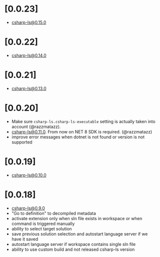# [0.0.23]
- [csharp-ls@0.15.0](https://github.com/razzmatazz/csharp-language-server/releases/tag/0.15.0)

# [0.0.22]
- [csharp-ls@0.14.0](https://github.com/razzmatazz/csharp-language-server/releases/tag/0.14.0)

# [0.0.21]
- [csharp-ls@0.13.0](https://github.com/razzmatazz/csharp-language-server/releases/tag/0.13.0)

# [0.0.20]
- Make sure `csharp-ls.csharp-ls-executable` setting is actually taken into account (@razzmatazz).
- [csharp-ls@0.11.0](https://github.com/razzmatazz/csharp-language-server/releases/tag/0.11.0). From now on NET 8 SDK is required. (@razzmatazz)
- improve error messages when dotnet is not found or version is not supported

# [0.0.19]
- [csharp-ls@0.10.0](https://github.com/razzmatazz/csharp-language-server/releases/tag/0.10.0)

# [0.0.18]
- [csharp-ls@0.9.0](https://github.com/razzmatazz/csharp-language-server/releases/tag/0.9.0)
- "Go to definition" to decompiled metadata
- activate extension only when sln file exists in workspace or when command is triggered manually
- ability to select target solution
- save previous solution selection and autostart language server if we have it saved
- autostart language server if workspace contains single sln file
- ability to use custom build and not released csharp-ls version
